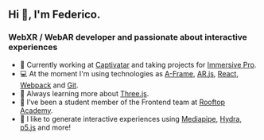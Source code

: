 ## Hi 👋, I'm Federico.

### WebXR / WebAR developer and passionate about interactive experiences

- 💼 Currently working at [Captivatar](https://www.captivatar.com/) and taking projects for [Immersive Pro](https://immersivepro.es/).
- 💻 At the moment I'm using technologies as [A-Frame](https://aframe.io/), [AR.js](https://ar-js-org.github.io/AR.js-Docs/), [React](https://github.com/facebook/react), [Webpack](https://github.com/webpack/webpack) and [Git](https://git-scm.com/).
- 🌱 Always learning more about [Three.js](https://github.com/mrdoob/three.js/).
- 🔭 I’ve been a student member of the Frontend team at [Rooftop Academy](https://github.com/RooftopAcademy).
- 👾 I like to generate interactive experiences using [Mediapipe](https://github.com/google/mediapipe), [Hydra](https://github.com/ojack/hydra), [p5.js](https://p5js.org/) and more!

<!--
**fl-martin/fl-martin** is a ✨ _special_ ✨ repository because its `README.md` (this file) appears on your GitHub profile.

Here are some ideas to get you started:


- 👯 I’m looking to collaborate on ...
- 🤔 I’m looking for help with ...
- 💬 Ask me about ...
- 📫 How to reach me: ...
- 😄 Pronouns: ...
- ⚡ Fun fact: ...
-->
